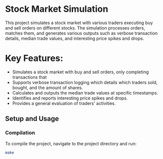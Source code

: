 # Stock Market Simulation

This project simulates a stock market with various traders executing buy and sell orders on different stocks. The simulation processes orders, matches them, and generates various outputs such as verbose transaction details, median trade values, and interesting price spikes and drops.

# Key Features:
- Simulates a stock market with buy and sell orders, only completing transactions that 
- Supports verbose transaction logging which details which traders sold, bought, and the amount of shares.
- Calculates and outputs the median trade values at specific timestamps.
- Identifies and reports interesting price spikes and drops.
- Provides a general evaluation of traders' activities.

## Setup and Usage

### Compilation
To compile the project, navigate to the project directory and run:
```sh
make


